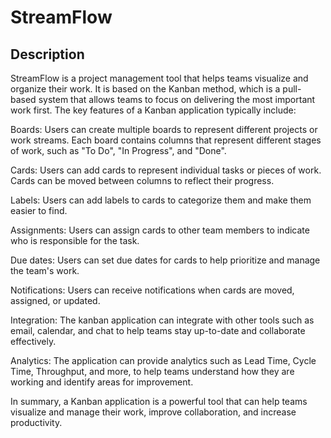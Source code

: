 # StreamFlow

## Description

StreamFlow is a project management tool that helps teams visualize and organize their work. It is based on the Kanban method, which is a pull-based system that allows teams to focus on delivering the most important work first. The key features of a Kanban application typically include:

Boards: Users can create multiple boards to represent different projects or work streams. Each board contains columns that represent different stages of work, such as "To Do", "In Progress", and "Done".

Cards: Users can add cards to represent individual tasks or pieces of work. Cards can be moved between columns to reflect their progress.

Labels: Users can add labels to cards to categorize them and make them easier to find.

Assignments: Users can assign cards to other team members to indicate who is responsible for the task.

Due dates: Users can set due dates for cards to help prioritize and manage the team's work.

Notifications: Users can receive notifications when cards are moved, assigned, or updated.

Integration: The kanban application can integrate with other tools such as email, calendar, and chat to help teams stay up-to-date and collaborate effectively.

Analytics: The application can provide analytics such as Lead Time, Cycle Time, Throughput, and more, to help teams understand how they are working and identify areas for improvement.

In summary, a Kanban application is a powerful tool that can help teams visualize and manage their work, improve collaboration, and increase productivity.
